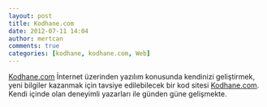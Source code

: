 ```yaml
---
layout: post
title: Kodhane.com
date: 2012-07-11 14:04
author: mertcan
comments: true
categories: [kodhane, kodhane.com, Web]
---
```

<a href="http://kodhane.com/" target="_blank">Kodhane.com</a>&nbsp;İnternet üzerinden yazılım konusunda kendinizi geliştirmek, yeni bilgiler kazanmak için tavsiye edilebilecek bir kod sitesi&nbsp;<span style="background-color: white;"><a href="http://kodhane.com/" target="_blank">Kodhane.com</a>. Kendi içinde olan deneyimli yazarları ile günden güne gelişmekte.</span>
